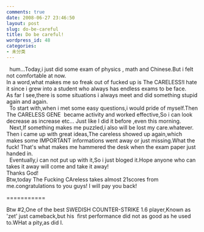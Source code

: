 ```yaml
---
comments: true
date: 2008-06-27 23:46:50
layout: post
slug: do-be-careful
title: Do be careful!
wordpress_id: 48
categories:
- 未分类
---
```


  hum...Today,i just did some exam of physics , math and Chinese.But i felt not comfortable at now.  
In a word,what makes me so freak out of fucked up is The CARELESS!I hate it since i grew into a student who always has endless exams to be face.  
As far I see,there is some situations i always meet and did something stupid again and again.  
  To start with,when i met some easy questions,i would pride of myself.Then The CARELESS GENE  became activity and worked effective,So i can look decrease as increase etc... Just like I did it before ,even this morning.  
  Next,If something makes me puzzled,i also will be lost my care.whatever. Then i came up with great ideas,The careless showed up again,which makes some IMPORTANT informations went away or just missing.What the fuck! That's what makes me hammered the desk when the exam paper just handed in.  
  Eventually,i can not put up with it,So i just bloged it.Hope anyone who can takes it away will come and take it away!   
Thanks God!  
Btw,today The Fucking CAreless takes almost 21scores from me.congratulations to you guys! I will pay you back!  
  
===========  
  
Btw #2,One of the best SWEDISH COUNTER-STRIKE 1.6 player,Known as  'zet' just cameback,but his  first performance did not as good as he used to.WHat a pity,as did I.  

